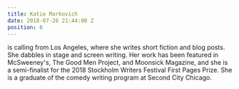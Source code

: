 ```yaml
---
title: Katie Markovich
date: 2018-07-26 21:44:00 Z
position: 6
---
```


is calling from Los Angeles, where she writes short fiction and blog posts. She dabbles in stage and screen writing. Her work has been featured in McSweeney's, The Good Men Project, and Moonsick Magazine, and she is a semi-finalist for the 2018 Stockholm Writers Festival First Pages Prize. She is a graduate of the comedy writing program at Second City Chicago.